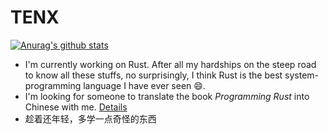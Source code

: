 # TENX

[![Anurag's github stats](https://github-readme-stats.vercel.app/api?username=tenx-s)](https://github.com/anuraghazra/github-readme-stats)

* I'm currently working on Rust. After all my hardships on the steep road to know all these stuffs, no surprisingly, I think Rust is the best system-programming language I have ever seen 😄.
* I'm looking for someone to translate the book _Programming Rust_ into Chinese with me. [Details](https://github.com/TENX-S/Programming-Rust-Translation/blob/master/README.md)
* 趁着还年轻，多学一点奇怪的东西
